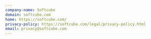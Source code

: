 ```yaml
---
company-name: Softcube
domain: softcube.com
home: https://softcube.com/
privacy-policy: https://softcube.com/legal/privacy-policy.html
email: privacy@softcube.com
---
```




